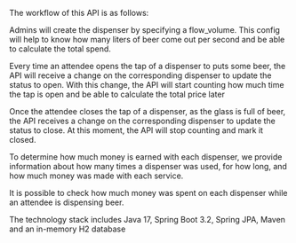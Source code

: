 The workflow of this API is as follows:

Admins will create the dispenser by specifying a flow_volume. This config will help to know how many liters of beer come out per second and be able to calculate the total spend.

Every time an attendee opens the tap of a dispenser to puts some beer, the API will receive a change on the corresponding dispenser to update the status to open. With this change,
 the API will start counting how much time the tap is open and be able to calculate the total price later

Once the attendee closes the tap of a dispenser, as the glass is full of beer, the API receives a change on the corresponding dispenser to update the status to close. 
At this moment, the API will stop counting and mark it closed.

To determine how much money is earned with each dispenser, we provide information about how many times a dispenser was used, for how long, and how much money was made with each service.

It is possible to check how much money was spent on each dispenser while an attendee is dispensing beer.

The technology stack includes Java 17, Spring Boot 3.2, Spring JPA, Maven and an in-memory H2 database 

